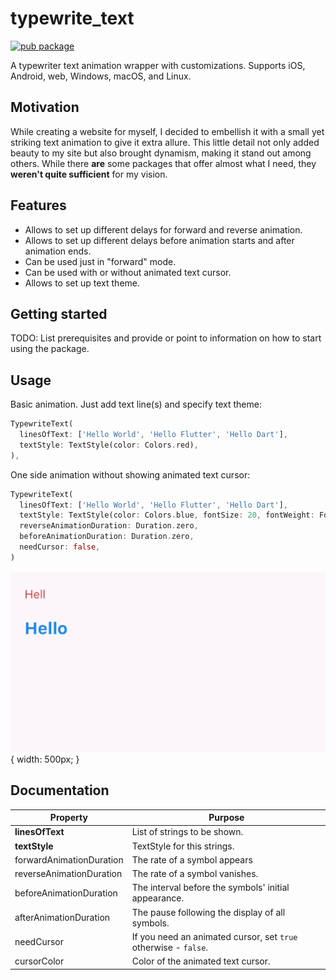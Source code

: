 # typewrite_text

[![pub package](https://img.shields.io/pub/v/typewrite_text.svg?logo=flutter&color=blue&style=flat-square)](https://pub.dev/packages/typewrite_text)

A typewriter text animation wrapper with customizations. Supports iOS, Android, web, Windows, macOS, and Linux.

## Motivation

While creating a website for myself, I decided to embellish it with a small yet striking text animation to give it extra allure. This little detail not only added beauty to my site but also brought dynamism, making it stand out among others. While there **are** some packages that offer almost what I need, they **weren't quite sufficient** for my vision.

## Features

- Allows to set up different delays for forward and reverse animation.
- Allows to set up different delays before animation starts and after animation ends.
- Can be used just in "forward" mode.
- Can be used with or without animated text cursor.
- Allows to set up text theme.

## Getting started

TODO: List prerequisites and provide or point to information on how to
start using the package.

## Usage

Basic animation. Just add text line(s) and specify text theme:

```dart
TypewriteText(
  linesOfText: ['Hello World', 'Hello Flutter', 'Hello Dart'],
  textStyle: TextStyle(color: Colors.red),
),
```

One side animation without showing animated text cursor:

```dart
TypewriteText(
  linesOfText: ['Hello World', 'Hello Flutter', 'Hello Dart'],
  textStyle: TextStyle(color: Colors.blue, fontSize: 20, fontWeight: FontWeight.bold),
  reverseAnimationDuration: Duration.zero,
  beforeAnimationDuration: Duration.zero,
  needCursor: false,
)
```

![](demo/package.gif){ width: 500px; }

## Documentation

| Property                 | Purpose                                         |
|--------------------------|-------------------------------------------------|
| **linesOfText**          | List of strings to be shown.                    |
| **textStyle**            | TextStyle for this strings.                     |
| forwardAnimationDuration | The rate of a symbol appears                    |
| reverseAnimationDuration | The rate of a symbol vanishes.                  |
| beforeAnimationDuration  | The interval before the symbols' initial appearance. |
| afterAnimationDuration   | The pause following the display of all symbols. |
| needCursor               | If you need an animated cursor, set `true` otherwise - `false`. |
| cursorColor              | Color of the animated text cursor.              |
